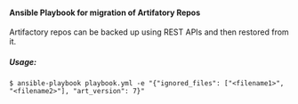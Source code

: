 #### Ansible Playbook for migration of Artifatory Repos

Artifactory repos can be backed up using REST APIs and then restored from it.

##### Usage:
```$ ansible-playbook playbook.yml -e "{"ignored_files": ["<filename1>", "<filename2>"], "art_version": 7}" ```
